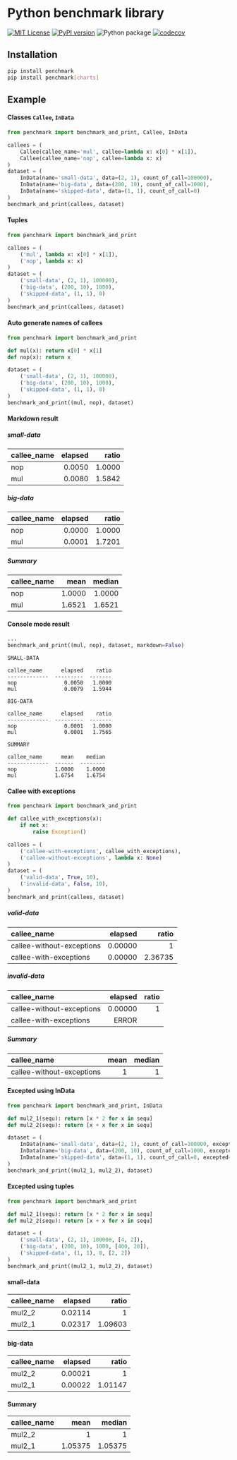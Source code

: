 # Python benchmark library
[![MIT License](https://img.shields.io/badge/License-MIT-yellow.svg)](https://opensource.org/licenses/MIT)
[![PyPI version](https://badge.fury.io/py/penchmark.svg)](https://pypi.org/project/penchmark/)
![Python package](https://github.com/Ruzzz/penchmark/workflows/Python%20package/badge.svg?branch=master)
[![codecov](https://codecov.io/gh/Ruzzz/penchmark/branch/master/graph/badge.svg)](https://codecov.io/gh/Ruzzz/penchmark)

## Installation

```bash
pip install penchmark
pip install penchmark[charts]
```

## Example

#### Classes `Callee`, `InData`

```python
from penchmark import benchmark_and_print, Callee, InData

callees = (
    Callee(callee_name='mul', callee=lambda x: x[0] * x[1]),
    Callee(callee_name='nop', callee=lambda x: x)
)
dataset = (
    InData(name='small-data', data=(2, 1), count_of_call=100000),
    InData(name='big-data', data=(200, 10), count_of_call=1000),
    InData(name='skipped-data', data=(1, 1), count_of_call=0)
)
benchmark_and_print(callees, dataset)
```

#### Tuples

```python
from penchmark import benchmark_and_print

callees = (
    ('mul', lambda x: x[0] * x[1]),
    ('nop', lambda x: x)
)
dataset = (
    ('small-data', (2, 1), 100000),
    ('big-data', (200, 10), 1000),
    ('skipped-data', (1, 1), 0)
)
benchmark_and_print(callees, dataset)
```

#### Auto generate names of callees

```python
from penchmark import benchmark_and_print

def mul(x): return x[0] * x[1]
def nop(x): return x

dataset = (
    ('small-data', (2, 1), 100000),
    ('big-data', (200, 10), 1000),
    ('skipped-data', (1, 1), 0)
)
benchmark_and_print((mul, nop), dataset)
```

#### Markdown result

##### small-data

| callee_name   |   elapsed |   ratio |
|:--------------|----------:|--------:|
| nop           |    0.0050 |  1.0000 |
| mul           |    0.0080 |  1.5842 |

##### big-data

| callee_name   |   elapsed |   ratio |
|:--------------|----------:|--------:|
| nop           |    0.0000 |  1.0000 |
| mul           |    0.0001 |  1.7201 |

##### Summary

| callee_name   |   mean |   median |
|:--------------|-------:|---------:|
| nop           | 1.0000 |   1.0000 |
| mul           | 1.6521 |   1.6521 |

#### Console mode result

```python
...
benchmark_and_print((mul, nop), dataset, markdown=False)
```

```
SMALL-DATA

callee_name      elapsed    ratio
-------------  ---------  -------
nop               0.0050   1.0000
mul               0.0079   1.5944

BIG-DATA

callee_name      elapsed    ratio
-------------  ---------  -------
nop               0.0001   1.0000
mul               0.0001   1.7565

SUMMARY

callee_name      mean    median
-------------  ------  --------
nop            1.0000    1.0000
mul            1.6754    1.6754
```

#### Callee with exceptions

```python
from penchmark import benchmark_and_print

def callee_with_exceptions(x):
    if not x:
        raise Exception()

callees = (
    ('callee-with-exceptions', callee_with_exceptions),
    ('callee-without-exceptions', lambda x: None)
)
dataset = (
    ('valid-data', True, 10),
    ('invalid-data', False, 10),
)
benchmark_and_print(callees, dataset)
```

##### valid-data

| callee_name               |   elapsed |   ratio |
|:--------------------------|----------:|--------:|
| callee-without-exceptions |   0.00000 |       1 |
| callee-with-exceptions    |   0.00000 | 2.36735 |

##### invalid-data

| callee_name               |   elapsed |   ratio |
|:--------------------------|----------:|--------:|
| callee-without-exceptions |   0.00000 |       1 |
| callee-with-exceptions    |     ERROR |         |

##### Summary

| callee_name               |   mean |   median |
|:--------------------------|-------:|---------:|
| callee-without-exceptions |      1 |        1 |

#### Excepted using InData

```python
from penchmark import benchmark_and_print, InData

def mul2_1(sequ): return [x * 2 for x in sequ]
def mul2_2(sequ): return [x + x for x in sequ]

dataset = (
    InData(name='small-data', data=(2, 1), count_of_call=100000, excepted=[4, 2]),
    InData(name='big-data', data=(200, 10), count_of_call=1000, excepted=[400, 20]),
    InData(name='skipped-data', data=(1, 1), count_of_call=0, excepted=[2, 2])
)
benchmark_and_print((mul2_1, mul2_2), dataset)
```

#### Excepted using tuples

```python
from penchmark import benchmark_and_print

def mul2_1(sequ): return [x * 2 for x in sequ]
def mul2_2(sequ): return [x + x for x in sequ]

dataset = (
    ('small-data', (2, 1), 100000, [4, 2]),
    ('big-data', (200, 10), 1000, [400, 20]),
    ('skipped-data', (1, 1), 0, [2, 2])
)
benchmark_and_print((mul2_1, mul2_2), dataset)
```

#### small-data

| callee_name   |   elapsed |   ratio |
|:--------------|----------:|--------:|
| mul2_2        |   0.02114 |       1 |
| mul2_1        |   0.02317 | 1.09603 |

#### big-data

| callee_name   |   elapsed |   ratio |
|:--------------|----------:|--------:|
| mul2_2        |   0.00021 |       1 |
| mul2_1        |   0.00022 | 1.01147 |

#### Summary

| callee_name   |    mean |   median |
|:--------------|--------:|---------:|
| mul2_2        | 1       |  1       |
| mul2_1        | 1.05375 |  1.05375 |
